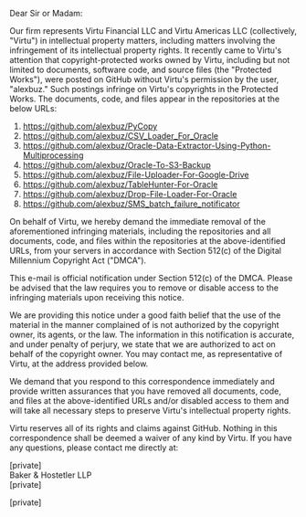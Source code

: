 Dear Sir or Madam:  
  
Our firm represents Virtu Financial LLC and Virtu Americas LLC (collectively, "Virtu") in intellectual property matters, including matters involving the infringement of its intellectual property rights. It recently came to Virtu's attention that copyright-protected works owned by Virtu, including but not limited to documents, software code, and source files (the "Protected Works"), were posted on GitHub without Virtu's permission by the user, "alexbuz." Such postings infringe on Virtu's copyrights in the Protected Works. The documents, code, and files appear in the repositories at the below URLs:  
  
1. https://github.com/alexbuz/PyCopy  
2. https://github.com/alexbuz/CSV_Loader_For_Oracle  
3. https://github.com/alexbuz/Oracle-Data-Extractor-Using-Python-Multiprocessing  
4. https://github.com/alexbuz/Oracle-To-S3-Backup  
5. https://github.com/alexbuz/File-Uploader-For-Google-Drive  
6. https://github.com/alexbuz/TableHunter-For-Oracle  
7. https://github.com/alexbuz/Drop-File-Loader-For-Oracle  
8. https://github.com/alexbuz/SMS_batch_failure_notificator  
  
On behalf of Virtu, we hereby demand the immediate removal of the aforementioned infringing materials, including the repositories and all documents, code, and files within the repositories at the above-identified URLs, from your servers in accordance with Section 512(c) of the Digital Millennium Copyright Act ("DMCA").  
  
This e-mail is official notification under Section 512(c) of the DMCA. Please be advised that the law requires you to remove or disable access to the infringing materials upon receiving this notice.  
  
We are providing this notice under a good faith belief that the use of the material in the manner complained of is not authorized by the copyright owner, its agents, or the law. The information in this notification is accurate, and under penalty of perjury, we state that we are authorized to act on behalf of the copyright owner. You may contact me, as representative of Virtu, at the address provided below.  
  
We demand that you respond to this correspondence immediately and provide written assurances that you have removed all documents, code, and files at the above-identified URLs and/or disabled access to them and will take all necessary steps to preserve Virtu's intellectual property rights.  
  
Virtu reserves all of its rights and claims against GitHub. Nothing in this correspondence shall be deemed a waiver of any kind by Virtu. If you have any questions, please contact me directly at:  
  
[private]  
Baker & Hostetler LLP  
[private]  
  
[private]  
